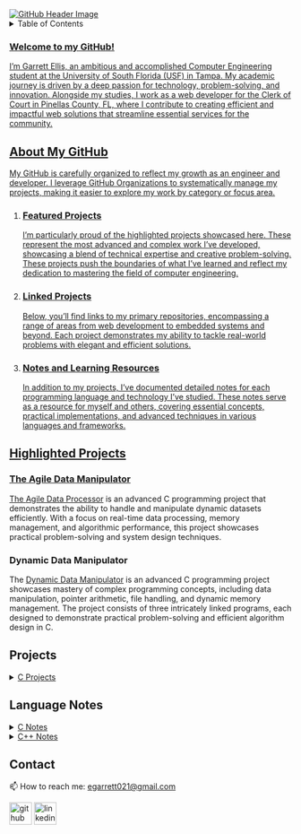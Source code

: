 <a href="https://www.linkedin.com/in/garrett-ellis-740b202a6/">
    <img src="https://github.com/garrettbovo/garrettbovo/assets/154717520/b7afe3a0-edb2-4cea-8b47-e687daa11c87" title="Go to my LinkedIn" alt="GitHub Header Image">
</a>

<details>
<summary>Table of Contents</summary>
<ol>
  <li>
    <a href='#introduction'>About my Github</a>
  </li>
  <li>
    <a href='#highlighted-projects'>Highlighted Projects</a>
  </li>
  <li>
    <a href='#projects'>Projects</a>
  </li>
  <li>
    <a href='#language-notes'>Language Notes</a>
  </li>
  <li>
    <a href='#Contact'>Contact</ol>
</details>

<h3>Welcome to my GitHub!</h3>

<p>
  I’m Garrett Ellis, an ambitious and accomplished Computer Engineering student at the University of South Florida (USF) in Tampa. 
  My academic journey is driven by a deep passion for technology, problem-solving, and innovation. Alongside my studies, I work 
  as a web developer for the Clerk of Court in Pinellas County, FL, where I contribute to creating efficient and impactful web solutions 
  that streamline essential services for the community.
</p>

<h2>About My GitHub</h2>

<p>
  My GitHub is carefully organized to reflect my growth as an engineer and developer. I leverage GitHub Organizations to systematically 
  manage my projects, making it easier to explore my work by category or focus area.
</p>

<ol>
        <li>
            <h3>Featured Projects</h3>
            <p>
                I’m particularly proud of the highlighted projects showcased here. These represent the most advanced and complex work I’ve developed, 
                showcasing a blend of technical expertise and creative problem-solving. These projects push the boundaries of what I’ve learned and reflect 
                my dedication to mastering the field of computer engineering.
            </p>
        </li>    
        <li>
            <h3>Linked Projects</h3>
            <p>
                Below, you’ll find links to my primary repositories, encompassing a range of areas from web development to embedded systems and beyond. 
                Each project demonstrates my ability to tackle real-world problems with elegant and efficient solutions.
            </p>
        </li>
        <li>
            <h3>Notes and Learning Resources</h3>
            <p>
                In addition to my projects, I’ve documented detailed notes for each programming language and technology I’ve studied. These notes serve as 
                a resource for myself and others, covering essential concepts, practical implementations, and advanced techniques in various languages and 
                frameworks.
            </p>
        </li>
    </ol>
    
## Highlighted Projects
### The Agile Data Manipulator
The <a href="https://github.com/C-Coding-Assignments/Agile-Data-Processor">Agile Data Processor</a> is an advanced C programming project that demonstrates the ability to handle and manipulate dynamic datasets efficiently. With a focus on real-time data processing, memory management, and algorithmic performance, this project showcases practical problem-solving and system design techniques.

### Dynamic Data Manipulator
The <a href="https://github.com/C-Coding-Assignments/Dynamic-Data-Manipulator">Dynamic Data Manipulator</a> is an advanced C programming project showcases mastery of complex programming concepts, including data manipulation, pointer arithmetic, file handling, and dynamic memory management. The project consists of three intricately linked programs, each designed to demonstrate practical problem-solving and efficient algorithm design in C.

## Projects
<details>
        <summary><a href="https://github.com/C-Coding-Assignments">C Projects</a></summary>
        <ul>    
            <li><a href="https://github.com/C-Coding-Assignments/Agile-Data-Processor">Agile Data Processor</a></li> 
            <li><a href="https://github.com/C-Coding-Assignments/Dynamic-Data-Manipulator">Dynamic Data Manipulator</a></li>
            <li><a href="https://github.com/C-Coding-Assignments/Student-Registration-Queue-Part-3">Student Registration Queue Part 3</a></li>
            <li><a href="https://github.com/C-Coding-Assignments/Student-Registration-Queue-Part-2">Student Registration Queue Part 2</a></li>
            <li><a href="https://github.com/C-Coding-Assignments/Student-Registration-Queue-Part-1">Student Registration Queue Part 1</a></li>
            <li><a href="https://github.com/C-Coding-Assignments/Yoga-Studio-Search-Part-2">Yoga Studio Search Part 2</a></li>
            <li><a href="https://github.com/C-Coding-Assignments/Yoga-Studio-Search-Part-1">Yoga Studio Search Part 1</a></li>
            <li><a href="https://github.com/C-Coding-Assignments/Tokenizer">Tokenizer</a></li>
            <li><a href="https://github.com/C-Coding-Assignments/Word-Score-Game">Word Score Gsme</a></li>
            <li><a href="https://github.com/C-Coding-Assignments/Split-String">Split String</a></li>
            <li><a href="https://github.com/C-Coding-Assignments/Before-and-After-Array">Before and After Array</a></li>
            <li><a href="https://github.com/C-Coding-Assignments/Board-Game">Board Game</a></li>
            <li><a href="https://github.com/C-Coding-Assignments/Distinct-Numbers">Distinct Numbers</a></li>
            <li><a href="https://github.com/C-Coding-Assignments/Good-Sequence-Checker">Good Sequence Checker</a></li>
            <li><a href="https://github.com/C-Coding-Assignments/Scrabble">Scrabble</a></li>
            <li><a href="https://github.com/C-Coding-Assignments/Oscillating-Performances">Oscillating Performances</a></li>
            <li><a href="https://github.com/C-Coding-Assignments/Bounce-House-Rental-Cost-Calculator">Bounce House Rental Cost Calculator</a></li>
        </ul>
    </details>  

## Language Notes
<details>
        <summary><a href="https://github.com/Programming-Notes-all-languages/C-Notes">C Notes</a></summary>
        <ul>
            <li><a href="https://github.com/Programming-Notes-all-languages/C-Notes/tree/main/C%20Basics">C Basics</a></li>
            <li><a href="https://github.com/Programming-Notes-all-languages/C-Notes/tree/main/Expressions">Expressions</a></li>
            <li><a href="https://github.com/Programming-Notes-all-languages/C-Notes/tree/main/Formatted%20Input%20and%20Output">Formatted Input and Output</a></li>
            <li><a href="https://github.com/Programming-Notes-all-languages/C-Notes/tree/main/Selection%20Statements">Selection Statements</a></li>
            <li><a href="https://github.com/Programming-Notes-all-languages/C-Notes/tree/main/Loops">Loops</a></li>
            <li><a href="https://github.com/Programming-Notes-all-languages/C-Notes/tree/main/Arrays">Arrays</a></li>
            <li><a href="https://github.com/Programming-Notes-all-languages/C-Notes/tree/main/Functions">Functions</a></li>
            <li><a href="https://github.com/Programming-Notes-all-languages/C-Notes/tree/main/Basic%20Type(s)">Basic Types</a></li>
            <li><a href="https://github.com/Programming-Notes-all-languages/C-Notes/tree/main/Program%20Organization">Program Organization</a></li>
            <li><a href="https://github.com/Programming-Notes-all-languages/C-Notes/tree/main/Pointers">Pointers</a></li>
            <li><a href="https://github.com/Programming-Notes-all-languages/C-Notes/tree/main/Pointers%20and%20Arrays">Pointers and Arrays</a></li>
            <li><a href="https://github.com/Programming-Notes-all-languages/C-Notes/tree/main/Strings">Strings</a></li>
            <li><a href="https://github.com/Programming-Notes-all-languages/C-Notes/tree/main/Structures">Structures</a></li>
            <li><a href="https://github.com/Programming-Notes-all-languages/C-Notes/tree/main/Files">Files</a></li>
            <li><a href="https://github.com/Programming-Notes-all-languages/C-Notes/tree/main/Advanced%20Uses%20of%20Pointers">Advanced Uses of Pointers</a></li>
            <li><a href="https://github.com/Programming-Notes-all-languages/C-Notes/tree/main/Writing%20Large%20Programs">Writing Large Programs</a></li>
        </ul>
    </details>  
    <details>
        <summary><a href="https://github.com/Programming-Notes-all-languages/CPP-Notes">C++ Notes</a></summary>
        <ul>
            <li><a href="https://github.com/Programming-Notes-all-languages/CPP-Notes/tree/main/Procedural%20Programming/C%2B%2B%20Basics">C++ Basics</a></li>
            <li><a href="https://github.com/Programming-Notes-all-languages/CPP-Notes/tree/main/Procedural%20Programming/Expressions">Expressions</a></li>
            <li><a href="https://github.com/Programming-Notes-all-languages/C-Notes/tree/main/Formatted%20Input%20and%20Output">Formatted Input and Output</a></li>
            <li><a href="https://github.com/Programming-Notes-all-languages/CPP-Notes/tree/main/Procedural%20Programming/Selection%20Statements">Selection Statements</a></li>
            <li><a href="https://github.com/Programming-Notes-all-languages/CPP-Notes/tree/main/Procedural%20Programming/Loops">Loops</a></li>
            <li><a href="https://github.com/Programming-Notes-all-languages/CPP-Notes/tree/main/Procedural%20Programming/Arrays">Arrays</a></li>
            <li><a href="https://github.com/Programming-Notes-all-languages/CPP-Notes/tree/main/Procedural%20Programming/Functions">Functions</a></li>
            <li><a href="https://github.com/Programming-Notes-all-languages/CPP-Notes/tree/main/Procedural%20Programming/Basic%20Type(s)">Basic Types</a></li>
            <li><a href="https://github.com/Programming-Notes-all-languages/CPP-Notes/tree/main/Procedural%20Programming/Program%20Organization">Program Organization</a></li>
            <li><a href="https://github.com/Programming-Notes-all-languages/CPP-Notes/tree/main/Procedural%20Programming/Pointers">Pointers</a></li>
            <li><a href="https://github.com/Programming-Notes-all-languages/CPP-Notes/tree/main/Procedural%20Programming/Pointers%20and%20Arrays">Pointers and Arrays</a></li>
            <li><a href="https://github.com/Programming-Notes-all-languages/CPP-Notes/tree/main/Procedural%20Programming/Strings">Strings</a></li>
            <li><a href="https://github.com/Programming-Notes-all-languages/CPP-Notes/tree/main/Procedural%20Programming/Structures">Structures</a></li>
            <li><a href="https://github.com/Programming-Notes-all-languages/CPP-Notes/tree/main/Procedural%20Programming/Files">Files</a></li>
            <li><a href="(https://github.com/Programming-Notes-all-languages/CPP-Notes/tree/main/Procedural%20Programming/Advanced%20Uses%20of%20Pointers">Advanced Uses of Pointers</a></li>
            <li><a href="https://github.com/Programming-Notes-all-languages/CPP-Notes/tree/main/Procedural%20Programming/Writing%20Large%20Programs">Writing Large Programs</a></li>
        </ul>
    </details>   

## Contact
📫 How to reach me: egarrett021@gmail.com 

[<img src='https://cdn.jsdelivr.net/npm/simple-icons@3.0.1/icons/github.svg' alt='github' height='40'>](https://github.com/garrettbovo)  [<img src='https://cdn.jsdelivr.net/npm/simple-icons@3.0.1/icons/linkedin.svg' alt='linkedin' height='40'>](https://www.linkedin.com/in/garrett-ellis-740b202a6/)  

